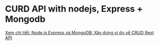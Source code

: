# CURD API with nodejs, Express + Mongodb
<a href="https://vnfullstack.com/blog/details/node-js-express-va-mongodb-xay-dung-vi-du-ve-crud-rest-api/21)https://vnfullstack.com/blog/details/node-js-express-va-mongodb-xay-dung-vi-du-ve-crud-rest-api/21" target="_blank">Xem chi tiết: Node.js Express và MongoDB: Xây dựng ví dụ về CRUD Rest API</a>
